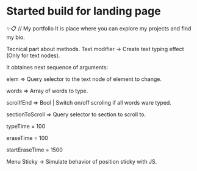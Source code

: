 # Started build for landing page
✨📋 // My portfolio 
It is place where you can explore my projects and find my bio.


Tecnical part about methods.
Text modifier → Create text typing effect (Only for text nodes).


It obtaines next sequence of arguments:

elem  => Query selector to the text node of element to change.

words => Array of words to type.

scrolIfEnd => Bool | Switch on/off scroling if all words ware typed.

sectionToScroll => Query selector to section to scroll to.

typeTime = 100 

eraseTime = 100

startEraseTime = 1500

Menu Sticky → Simulate behavior of position sticky with JS.